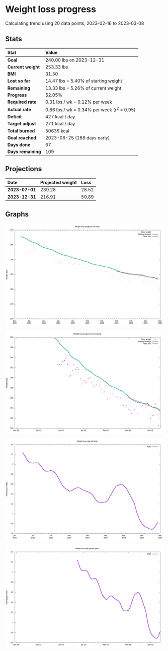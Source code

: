 # Weight loss progress

Calculating trend using 20 data points, 2023-02-16 to 2023-03-08

## Stats

Stat|Value
:-|:-
**Goal**|240.00 lbs on 2023-12-31
**Current weight**|253.33 lbs
**BMI**|31.50
**Lost so far**|14.47 lbs =  5.40% of starting weight
**Remaining**|13.33 lbs =  5.26% of current  weight
**Progress**|52.05%
**Required rate**|0.31 lbs / wk = 0.12% per week
**Actual rate**|0.86 lbs / wk = 0.34% per week  (r<sup>2</sup> = 0.95)
**Deficit**|427 kcal / day
**Target adjust**|271 kcal / day
**Total burned**|50639 kcal
**Goal reached**|2023-06-25 (189 days early)
**Days done**|67
**Days remaining**|109

## Projections

Date|Projected weight|Loss
:-|:-|:-
**2023-07-01**|239.28|28.52
**2023-12-31**|216.91|50.89

## Graphs

![](weight-graph-alltime.png)

![](weight-graph-recent.png)

![](rate-graph-alltime.png)

![](rate-graph-recent.png)
